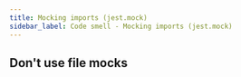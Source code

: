 ```yaml
---
title: Mocking imports (jest.mock)
sidebar_label: Code smell - Mocking imports (jest.mock)
---
```


## Don't use file mocks
